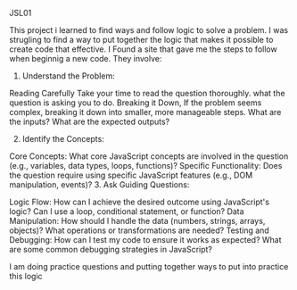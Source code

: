 JSL01

This project i learned to find ways and follow logic to solve a problem. I was strugling to find a way to put together the logic that makes it possible to create code that effective. I Found a site that gave me the steps to 
follow when beginnig a new code. They involve:
1. Understand the Problem:

Reading Carefully Take your time to read the question thoroughly. what the question is asking you to do.
Breaking it Down, If the problem seems complex, breaking it down into smaller, more manageable steps. What are the inputs? What are the expected outputs?

2. Identify the Concepts:

Core Concepts: What core JavaScript concepts are involved in the question (e.g., variables, data types, loops, functions)?
Specific Functionality: Does the question require using specific JavaScript features (e.g., DOM manipulation, events)?
3. Ask Guiding Questions:

Logic Flow: How can I achieve the desired outcome using JavaScript's logic? Can I use a loop, conditional statement, or function?
Data Manipulation: How should I handle the data (numbers, strings, arrays, objects)? What operations or transformations are needed?
Testing and Debugging: How can I test my code to ensure it works as expected? What are some common debugging strategies in JavaScript?

I am doing practice questions and putting together ways to put into practice this logic
